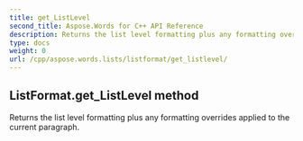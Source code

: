 ```yaml
---
title: get_ListLevel
second_title: Aspose.Words for C++ API Reference
description: Returns the list level formatting plus any formatting overrides applied to the current paragraph. 
type: docs
weight: 0
url: /cpp/aspose.words.lists/listformat/get_listlevel/
---
```

## ListFormat.get_ListLevel method


Returns the list level formatting plus any formatting overrides applied to the current paragraph.

